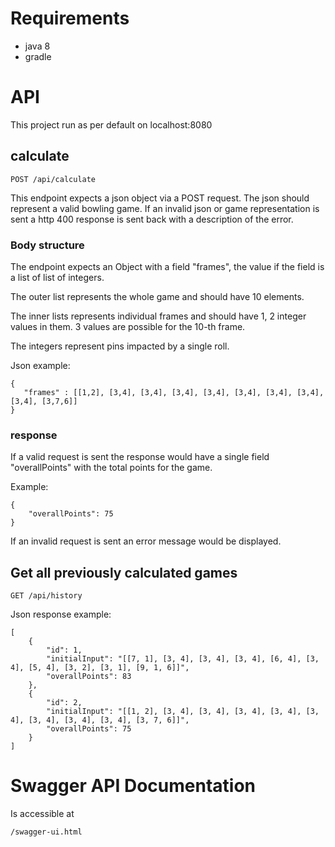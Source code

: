 # Requirements

- java 8
- gradle

# API

This project run as per default on localhost:8080

## calculate

    POST /api/calculate

This endpoint expects a json object via a POST request. The json should represent a valid bowling game. 
If an invalid json or game representation is sent a http 400 response is sent back with a description of the error.

### Body structure

The endpoint expects an Object with a field "frames", the value if the field is a list of list of integers. 

The outer list represents the whole game and should have 10 elements.

The inner lists represents individual frames and should have 1, 2 integer values in them. 
3 values are possible for the 10-th frame.

The integers represent pins impacted by a single roll.

Json example:

    {
       "frames" : [[1,2], [3,4], [3,4], [3,4], [3,4], [3,4], [3,4], [3,4], [3,4], [3,7,6]]  
    }

### response

If a valid request is sent the response would have a single field "overallPoints" with the total points for the game.

Example:

    {
        "overallPoints": 75
    }


If an invalid request is sent an error message would be displayed.

## Get all previously calculated games

    GET /api/history


Json response example:

    [
        {
            "id": 1,
            "initialInput": "[[7, 1], [3, 4], [3, 4], [3, 4], [6, 4], [3, 4], [5, 4], [3, 2], [3, 1], [9, 1, 6]]",
            "overallPoints": 83
        },
        {
            "id": 2,
            "initialInput": "[[1, 2], [3, 4], [3, 4], [3, 4], [3, 4], [3, 4], [3, 4], [3, 4], [3, 4], [3, 7, 6]]",
            "overallPoints": 75
        }
    ]

# Swagger API Documentation
Is accessible at 

    /swagger-ui.html